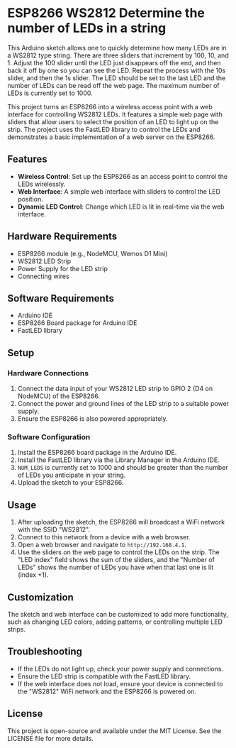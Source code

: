# ESP8266 WS2812 Determine the number of LEDs in a string

This Arduino sketch allows one to quickly determine how many LEDs are in a WS2812 type string.  There are three sliders that increment by 100,  10,  and 1.  Adjust the 100 slider until the LED just disappears off the end,  and then back it off by one so you can see the LED.  Repeat the process with the 10s slider,  and then the 1s slider.  The LED should be set to the last LED and the number of LEDs can be read off the web page. The maximum number of LEDs is currently set to 1000.

This project turns an ESP8266 into a wireless access point with a web interface for controlling WS2812 LEDs. It features a simple web page with sliders that allow users to select the position of an LED to light up on the strip. The project uses the FastLED library to control the LEDs and demonstrates a basic implementation of a web server on the ESP8266.


## Features

- **Wireless Control**: Set up the ESP8266 as an access point to control the LEDs wirelessly.
- **Web Interface**: A simple web interface with sliders to control the LED position.
- **Dynamic LED Control**: Change which LED is lit in real-time via the web interface.

## Hardware Requirements

- ESP8266 module (e.g., NodeMCU, Wemos D1 Mini)
- WS2812 LED Strip
- Power Supply for the LED strip
- Connecting wires

## Software Requirements

- Arduino IDE
- ESP8266 Board package for Arduino IDE
- FastLED library

## Setup

### Hardware Connections

1. Connect the data input of your WS2812 LED strip to GPIO 2 (D4 on NodeMCU) of the ESP8266.
2. Connect the power and ground lines of the LED strip to a suitable power supply.
3. Ensure the ESP8266 is also powered appropriately.

### Software Configuration

1. Install the ESP8266 board package in the Arduino IDE.
2. Install the FastLED library via the Library Manager in the Arduino IDE.
3. `NUM_LEDS` is currently set to 1000 and should be greater than the number of LEDs you anticipate in your string.
4. Upload the sketch to your ESP8266.

## Usage

1. After uploading the sketch, the ESP8266 will broadcast a WiFi network with the SSID "WS2812".
2. Connect to this network from a device with a web browser.
3. Open a web browser and navigate to `http://192.168.4.1`.
4. Use the sliders on the web page to control the LEDs on the strip. The "LED index" field shows the sum of the sliders, and the "Number of LEDs" shows the number of LEDs you have when that last one is lit (index +1).

## Customization

The sketch and web interface can be customized to add more functionality, such as changing LED colors, adding patterns, or controlling multiple LED strips.

## Troubleshooting

- If the LEDs do not light up, check your power supply and connections.
- Ensure the LED strip is compatible with the FastLED library.
- If the web interface does not load, ensure your device is connected to the "WS2812" WiFi network and the ESP8266 is powered on.



## License

This project is open-source and available under the MIT License. See the LICENSE file for more details.
